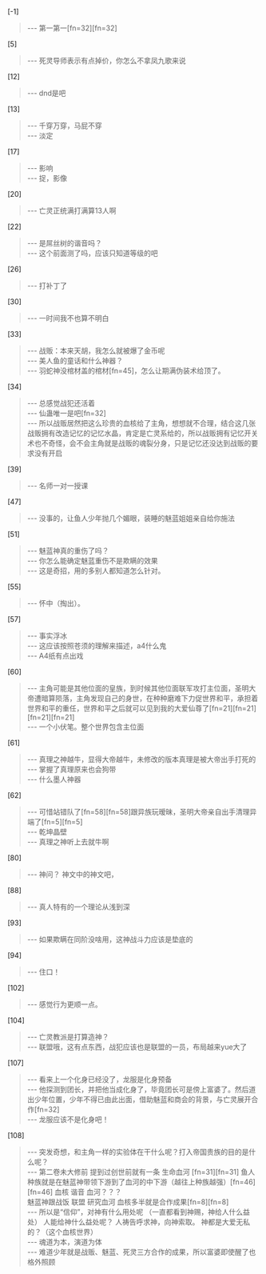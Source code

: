 
[-1] 
>--- 第一第一[fn=32][fn=32]<br>

[5] 
>--- 死灵导师表示有点掉价，你怎么不拿凤九歌来说<br>

[12] 
>--- dnd是吧<br>

[13] 
>--- 千穿万穿，马屁不穿<br>
>--- 淡定<br>

[17] 
>--- 影响<br>
>--- 捉，影像<br>

[20] 
>--- 亡灵正统满打满算13人啊<br>

[22] 
>--- 是屌丝树的谐音吗？<br>
>--- 这个前面测了吗，应该只知道等级的吧<br>

[26] 
>--- 打补丁了<br>

[30] 
>--- 一时间我不也算不明白<br>

[33] 
>--- 战贩：本来天胡，我怎么就被爆了金币呢<br>
>--- 美人鱼的童话和什么神器？<br>
>--- 羽蛇神没棺材盖的棺材[fn=45]，怎么让期满伪装术给顶了。<br>

[34] 
>--- 总感觉战犯还活着<br>
>--- 仙蛊唯一是吧[fn=32]<br>
>--- 所以战贩居然把这么珍贵的血核给了主角，想想就不合理，结合这几张战贩拥有改造记忆的记忆水晶，肯定是亡灵系给的，所以战贩拥有记忆开关术也不奇怪，会不会主角就是战贩的魂裂分身，只是记忆还没达到战贩的要求没有开启<br>

[39] 
>--- 名师一对一授课<br>

[47] 
>--- 没事的，让鱼人少年抛几个媚眼，装睡的魅蓝姐姐亲自给你施法<br>

[51] 
>--- 魅蓝神真的重伤了吗？<br>
>--- 你怎么能确定魅蓝重伤不是欺瞒的效果<br>
>--- 这是奇招，用的多别人都知道怎么针对。<br>

[55] 
>--- 怀中（掏出）。<br>

[57] 
>--- 事实浮冰<br>
>--- 这应该按照苍须的理解来描述，a4什么鬼<br>
>--- A4纸有点出戏<br>

[60] 
>--- 主角可能是其他位面的皇族，到时候其他位面联军攻打主位面，圣明大帝遭暗算陨落，主角发现自己的身世，在种种磨难下力促世界和平，承担着世界和平的重任，世界和平之后就可以见到我的大爱仙尊了[fn=21][fn=21][fn=21][fn=21]<br>
>--- 一个小伏笔。整个世界包含主位面<br>

[61] 
>--- 真理之神越牛，显得大帝越牛，未修改的版本真理是被大帝出手打死的<br>
>--- 掌握了真理原来也会狗带<br>
>--- 什么墨人神器<br>

[62] 
>--- 可惜站错队了[fn=58][fn=58]跟异族玩暧昧，圣明大帝亲自出手清理异端了[fn=5][fn=5]<br>
>--- 乾坤晶壁<br>
>--- 真理之神听上去就牛啊<br>

[80] 
>--- 神问？
神文中的神文吧，<br>

[88] 
>--- 真人特有的一个理论从浅到深<br>

[93] 
>--- 如果欺瞒在同阶没啥用，这神战斗力应该是垫底的<br>

[94] 
>--- 住口！<br>

[102] 
>--- 感觉行为更顺一点。<br>

[104] 
>--- 亡灵教派是打算造神？<br>
>--- 联盟哦，这有点东西，战犯应该也是联盟的一员，布局越来yue大了<br>

[107] 
>--- 看来上一个化身已经没了，龙服是化身预备<br>
>--- 他探测到团长，并把他当成化身了，毕竟团长可是傍上富婆了。然后道出少年位置，少年不得已由此出面，借助魅蓝和商会的背景，与亡灵展开合作[fn=32]<br>
>--- 龙服应该不是化身吧！<br>

[108] 
>--- 突发奇想，和主角一样的实验体在干什么呢？打入帝国贵族的目的是什么呢？<br>
>--- 第二卷未大修前 提到过创世前就有一条  生命血河   [fn=31][fn=31] 鱼人种族就是在魅蓝神带领下游到了血河的中下游（越往上种族越强）[fn=46][fn=46]   血核  谐音 血河？？？  
   魅蓝神跟战饭 联盟 研究血河    血核多半就是合作成果[fn=8][fn=8]<br>
>--- 所以是“信仰”，对神有什么用处呢
（一直都看到神赐，神给人什么益处）
人能给神什么益处呢？
人祷告呼求神，向神索取。
神都是大爱无私的？（这个血核世界）<br>
>--- 魂道为本，演道为体<br>
>--- 难道少年就是战贩、魅蓝、死灵三方合作的成果，所以富婆即使醒了也格外照顾<br>
